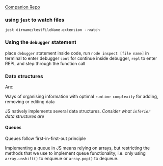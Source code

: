 [Companion Repo](/varDataAlgorithms/AlgoCasts/)

### using `jest` to watch files

`jest dirname/testFileName.extension --watch`

### Using the `debugger` statement

place `debugger` statement inside code, run `node inspect [file name]` in terminal to enter debugger
`cont` for continue inside debugger, `repl` to enter REPL and step through the function call

### Data structures

Are:

Ways of organising information with optimal `runtime complexity` for adding, removing or editing data

JS natively implements several data structures. _Consider what `inferior` data structures are_

#### Queues

Queues follow first-in-first-out principle

Implementing a queue in JS means relying on arrays, but restricting the methods that we use to implement queue functionality, i.e. only using `array.unshift()` to enqueue or `array.pop()` to dequeue.
